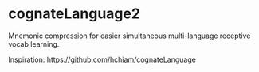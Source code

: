 # cognateLanguage2
Mnemonic compression for easier simultaneous multi-language receptive vocab learning.

Inspiration: https://github.com/hchiam/cognateLanguage

